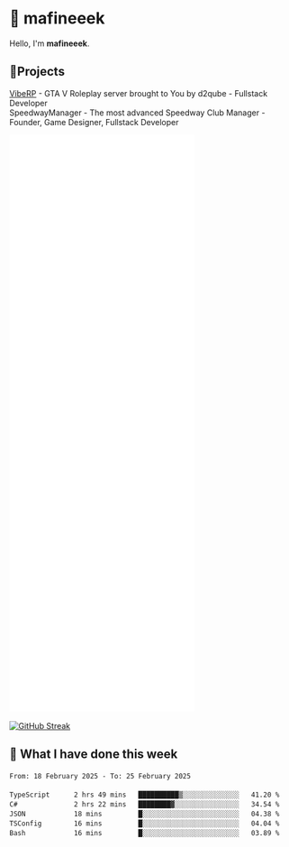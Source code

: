 # 👋 mafineeek
Hello, I'm **mafineeek**.

## 📝Projects

[VibeRP](https://v-rp.pl) - GTA V Roleplay server brought to You by d2qube - Fullstack Developer<br/>
SpeedwayManager - The most advanced Speedway Club Manager - Founder, Game Designer, Fullstack Developer


![](./github-metrics.svg)

[![GitHub Streak](https://streak-stats.demolab.com/?user=mafineeek)](https://git.io/streak-stats)

## 📰 What I have done this week
<!--START_SECTION:waka-->

```txt
From: 18 February 2025 - To: 25 February 2025

TypeScript      2 hrs 49 mins   ██████████▒░░░░░░░░░░░░░░   41.20 %
C#              2 hrs 22 mins   ████████▓░░░░░░░░░░░░░░░░   34.54 %
JSON            18 mins         █░░░░░░░░░░░░░░░░░░░░░░░░   04.38 %
TSConfig        16 mins         █░░░░░░░░░░░░░░░░░░░░░░░░   04.04 %
Bash            16 mins         █░░░░░░░░░░░░░░░░░░░░░░░░   03.89 %
```

<!--END_SECTION:waka-->
